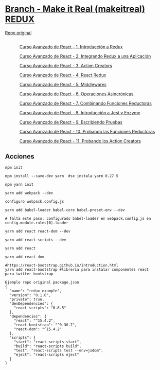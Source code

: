 
<!--
README.md branch makeitreal 1.0.0
Curso Avanzado de React - 1. Introducción a Redux
https://www.youtube.com/watch?v=RZNNu2pO49g
-->
<h1>
    <a href="https://github.com/eacevedof/prj_reactjs/tree/makeitreal">Branch - Make it Real (makeitreal) REDUX</a>
</h1>
    <a href="https://github.com/makeitrealcamp/redux-example/blob/master/package.json">Repo original</a>
<h2>
    
</h2>
<ul>
    <ol>    
        <a href="https://www.youtube.com/watch?v=RZNNu2pO49g">Curso Avanzado de React - 1. Introducción a Redux</a>
    </ol>
    <ol>    
        <a href="https://www.youtube.com/watch?v=aaMoVAcP5-w">Curso Avanzado de React - 2. Integrando Redux a una Aplicación</a>
    </ol>    
    <ol>    
        <a href="https://www.youtube.com/watch?v=5ewsUa1nfiU">Curso Avanzado de React - 3. Action Creators</a>
    </ol>    
    <ol>    
        <a href="https://www.youtube.com/watch?v=dAm3jicYvR8">Curso Avanzado de React - 4. React Redux</a>
    </ol>    
    <ol>    
        <a href="https://www.youtube.com/watch?v=szelbsBXxfs">Curso Avanzado de React - 5. Middlewares</a>
    </ol>    
    <ol>    
        <a href="https://www.youtube.com/watch?v=dRlD0YqU6w4">Curso Avanzado de React - 6. Operaciones Asincrónicas</a>
    </ol>                    
    <ol>    
        <a href="https://www.youtube.com/watch?v=G_dbuk9B2pQ">Curso Avanzado de React - 7. Combinando Funciones Reductoras</a>
    </ol>                    
    <ol>    
        <a href="https://www.youtube.com/watch?v=phuXKvUsYi8">Curso Avanzado de React - 8. Introducción a Jest y Enzyme</a>
    </ol>                    
    <ol>    
        <a href="https://www.youtube.com/watch?v=Tos2l5uTBjA">Curso Avanzado de React - 9. Escribiendo Pruebas</a>
    </ol>                    
    <ol>    
        <a href="https://www.youtube.com/watch?v=XaXFAVnb5ok">Curso Avanzado de React - 10. Probando las Funciones Reductoras</a>
    </ol>
    <ol>    
        <a href="https://www.youtube.com/watch?v=h7dFY-8XNxY">Curso Avanzado de React - 11. Probando los Action Creators</a>
    </ol>
</ul>

<h2>Acciones</h2>

```
npm init

npm install --save-dev yarn  #se instala yarn 0.27.5

npm yarn init 

yarn add webpack --dev

configuro webpack.config.js

yarn add babel-loader babel-core babel-preset-env --dev

# falta este paso: configurado babel-loader en webpack.config.js en config.module.rules[0].loader

yarn add react react-dom --dev

yarn add react-scripts --dev

yarn add react

yarn add react-dom

#https://react-bootstrap.github.io/introduction.html
yarn add react-bootstrap #libreria para instalar componentes react para twitter bootstrap
```

```
Ejemplo repo original package.json
{
  "name": "redux-example",
  "version": "0.1.0",
  "private": true,
  "devDependencies": {
    "react-scripts": "0.8.5"
  },
  "dependencies": {
    "react": "^15.4.2",
    "react-bootstrap": "^0.30.7",
    "react-dom": "^15.4.2"
  },
  "scripts": {
    "start": "react-scripts start",
    "build": "react-scripts build",
    "test": "react-scripts test --env=jsdom",
    "eject": "react-scripts eject"
  }
}
```